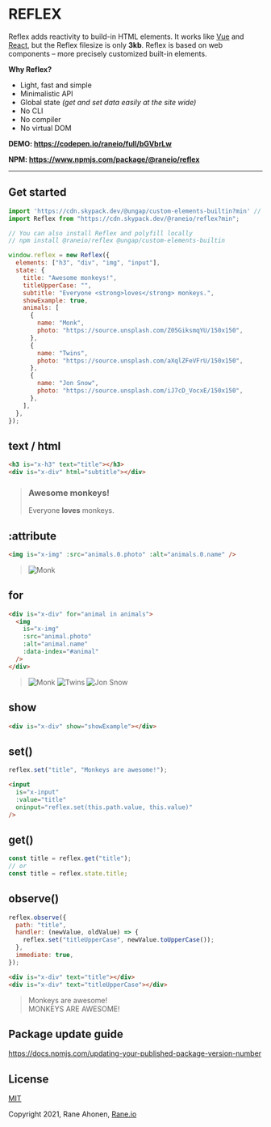 # REFLEX

Reflex adds reactivity to build-in HTML elements. It works like [Vue](https://vuejs.org) and [React](https://reactjs.org/), but the Reflex filesize is only **3kb**. Reflex is based on web components – more precisely customized built-in elements.

**Why Reflex?**

- Light, fast and simple
- Minimalistic API
- Global state _(get and set data easily at the site wide)_
- No CLI
- No compiler
- No virtual DOM

**DEMO: https://codepen.io/raneio/full/bGVbrLw**

**NPM: https://www.npmjs.com/package/@raneio/reflex**

---

## Get started

```javascript
import 'https://cdn.skypack.dev/@ungap/custom-elements-builtin?min' // Polyfill for Safari
import Reflex from "https://cdn.skypack.dev/@raneio/reflex?min";

// You can also install Reflex and polyfill locally
// npm install @raneio/reflex @ungap/custom-elements-builtin

window.reflex = new Reflex({
  elements: ["h3", "div", "img", "input"],
  state: {
    title: "Awesome monkeys!",
    titleUpperCase: "",
    subtitle: "Everyone <strong>loves</strong> monkeys.",
    showExample: true,
    animals: [
      {
        name: "Monk",
        photo: "https://source.unsplash.com/Z05GiksmqYU/150x150",
      },
      {
        name: "Twins",
        photo: "https://source.unsplash.com/aXqlZFeVFrU/150x150",
      },
      {
        name: "Jon Snow",
        photo: "https://source.unsplash.com/iJ7cD_VocxE/150x150",
      },
    ],
  },
});
```

## text / html

```html
<h3 is="x-h3" text="title"></h3>
<div is="x-div" html="subtitle"></div>
```

> ### Awesome monkeys!
>
> Everyone **loves** monkeys.

## :attribute

```html
<img is="x-img" :src="animals.0.photo" :alt="animals.0.name" />
```

> ![Monk](https://source.unsplash.com/Z05GiksmqYU/150x150)

## for

```html
<div is="x-div" for="animal in animals">
  <img
    is="x-img"
    :src="animal.photo"
    :alt="animal.name"
    :data-index="#animal"
  /> 
</div>
```

> ![Monk](https://source.unsplash.com/Z05GiksmqYU/150x150) ![Twins](https://source.unsplash.com/aXqlZFeVFrU/150x150) ![Jon Snow](https://source.unsplash.com/iJ7cD_VocxE/150x150)

## show

```html
<div is="x-div" show="showExample"></div>
```

## set()

```javascript
reflex.set("title", "Monkeys are awesome!");
```

```html
<input
  is="x-input"
  :value="title"
  oninput="reflex.set(this.path.value, this.value)"
/>
```

## get()

```javascript
const title = reflex.get("title");
// or
const title = reflex.state.title;
```

## observe()

```javascript
reflex.observe({
  path: "title",
  handler: (newValue, oldValue) => {
    reflex.set("titleUpperCase", newValue.toUpperCase());
  },
  immediate: true,
});
```

```html
<div is="x-div" text="title"></div>
<div is="x-div" text="titleUpperCase"></div>
```

> Monkeys are awesome!  
> MONKEYS ARE AWESOME!

## Package update guide
https://docs.npmjs.com/updating-your-published-package-version-number

## License

[MIT](http://opensource.org/licenses/MIT)

Copyright 2021, Rane Ahonen, [Rane.io](https://rane.io)
